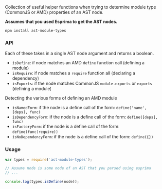 Collection of useful helper functions when trying to determine
module type (CommonJS or AMD) properties of an AST node.

**Assumes that you used Esprima to get the AST nodes.**

`npm install ast-module-types`

### API

Each of these takes in a single AST node argument
and returns a boolean.

* `isDefine`: if node matches an AMD `define` function call (defining a module)
* `isRequire`: if node matches a `require` function all (declaring a dependency)
* `isExports`: if the node matches CommonJS `module.exports` or `exports` (defining a module)

Detecting the various forms of defining an AMD module

* `isNamedForm`: if the node is a define call of the form: `define('name', [deps], func)`
* `isDependencyForm`: if the node is a define call of the form: `define([deps], func)`
* `isFactoryForm`: if the node is a define call of the form: `define(func(require))`
* `isNoDependencyForm`: if the node is a define call of the form: `define({})`

### Usage

```javascript
var types = require('ast-module-types');

// Assume node is some node of an AST that you parsed using esprima
// ...

console.log(types.isDefine(node));
```
